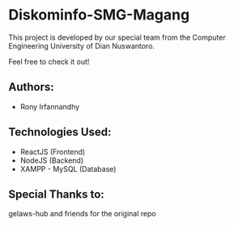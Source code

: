 # Diskominfo-SMG-Magang

This project is developed by our special team from the Computer Engineering University of Dian Nuswantoro.

Feel free to check it out!

## Authors:
- Rony Irfannandhy

## Technologies Used:
- ReactJS (Frontend)
- NodeJS (Backend)
- XAMPP - MySQL (Database)

## Special Thanks to:
gelaws-hub and friends for the original repo
